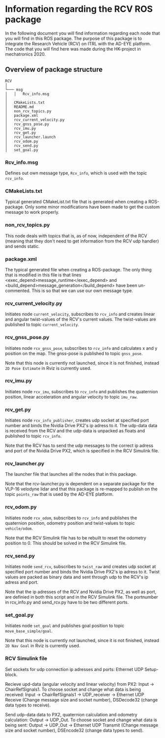 # Information regarding the RCV ROS package

In the following document you will find information regarding each node that you will find in this ROS package. The purpose of this package is to integrate the Research Vehicle (RCV) on ITRL with the AD-EYE platform. The code that you will find here was made during the HK-project in mechatronics 2020. 

## Overview of package structure 

```
RCV 
│
└─── msg
│   │   Rcv_info.msg
│   
│   CMakeLists.txt
│   README.md
│   non_rcv_topics.py
│   package.xml
│   rcv_current_velocity.py
│   rcv_gnss_pose.py
│   rcv_imu.py
│   rcv_get.py
│   rcv_launcher.launch
│   rcv_odom.py
│   rcv_send.py
│   set_goal.py
```

### Rcv_info.msg
Defines out own message type, ``Rcv_info``, which is used with the topic ``rcv_info``.

### CMakeLists.txt 
Typical generated CMakeList.txt file that is generated when creating a ROS-package. Only some minor modifications have been made to get the custom message to work properly. 

### non_rcv_topics.py
This node deals with topics that is, as of now, independent of the RCV (meaning that they don't need to get information from the RCV udp handler) and sends static. 

###  package.xml 
The typical generated file when creating a ROS-package. The only thing that is modified in this file is that lines <exec_depend>message_runtime</exec_depend> and 
<build_depend>message_generation</build_depend>  have been un-commented. This is so that we can use our own message type. 

### rcv_current_velocity.py
Initiates node ``current_velocity``, subscribes to ``rcv_info`` and creates linear and angular twist-values of the RCV's current values. The twist-values are published to topic ``current_velocity``.

### rcv_gnss_pose.py
Initiates node ``rcv_gnss_pose``, subscribes to ``rcv_info`` and calculates x and y position on the map. The gnss-pose is published to topic ``gnss_pose``. 

Note that this node is currently not launched, since it is not finished,  instead ``2D Pose Estimate`` in Rviz is currently used.

### rcv_imu.py
Initiates node ``rcv_imu``, subscribes to ``rcv_info`` and publishes the quaternion position, linear acceleration and angular velocity to topic ``imu_raw``.

### rcv_get.py
Initiates node ``rcv_info_publisher``, creates udp socket at specified port number and binds the Nvidia Drive PX2's ip adress to it. The udp-data data is received from the RCV and the udp-data is unpacked as floats and published to topic ``rcv_info``. 

Note that the RCV has to send the udp messages to the correct ip adress and port of the Nvidia Drive PX2, which is specified in the RCV Simulink file.

### rcv_launcher.py
The launcher file that launches all the nodes that in this package. 

Note that the rcv-launcher.py is dependent on a separate package for the VLP-16 velodyne lidar and that this package is re-mapped to publish on the topic ``points_raw`` that is used by the AD-EYE platform.

### rcv_odom.py
Initiates node ``rcv_odom``, subscribes to ``rcv_info`` and publishes the quaternion position, odometry position and twist-values to topic ``vehicle/odom``.

Note that the RCV Simulink file has to be rebuilt to reset the odometry position to 0. This should be solved in the RCV Simulink file.

### rcv_send.py 
Initiates node ``send_rcv``, subscribes to ``twist_raw`` and creates udp socket at specified port number and binds the Nvidia Drive PX2's ip adress to it. Twist values are packed as binary data and sent through udp to the RCV's ip adress and port. 

Note that the ip adresses of the RCV and Nvidia Drive PX2, as well as port, are definied in both this script and in the RCV Simulink file. The portnumber in rcv_info.py and send_rcv.py have to be two different ports.

### set_goal.py
Initiates node ``set_goal`` and publishes goal position to topic ``move_base_simple/goal``.

Note that this node is currently not launched, since it is not finished, instead ``2D Nav Goal`` in Rviz is currently used.

### RCV Simulink file
Set sockets for udp connection ip adresses and ports: Ethernet UDP Setup-block.

Recieve upd-data (angular velocity and linear velocity) from PX2: Input -> ChairRefSignals1.
To choose socket and change what data is being received: Input -> ChairRefSignals1 -> UDP_receiver -> Ethernet UDP Receive (Change message size and socket number), DSDecode32 (change data types to receive).

Send udp-data data to PX2, quaternion calculation and odometry calculation: Output -> UDP_Out.
To choose socket and change what data is being sent: Output -> UDP_Out -> Ethernet UDP Transmit (Change message size and socket number), DSEncode32 (change data types to send).

